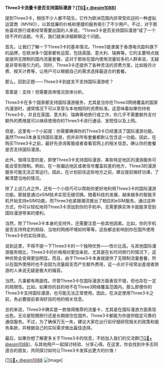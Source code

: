 **Three3卡流量卡是否支持国际漫游？[[TG💪+ @esim1088](https://t.me/s/esim1088)]**

提到Three3卡，相信不少人都不陌生。它作为欧洲范围内非常受欢迎的一种虚拟运营商（MVNO），以其低廉的价格和便捷的服务吸引了不少用户。不过，对于那些喜欢旅行或者经常需要出国的人来说，“Three3卡是否支持国际漫游”成了一个绕不开的话题。今天，我们就来详细聊聊这个问题。

首先，让我们了解一下Three3卡的基本情况。Three3是隶属于香港电讯盈科旗下的品牌，在欧洲多个国家都有运营，包括英国、意大利、瑞典等。它的主要特点就是提供无限制的国内流量套餐，这对于那些在国内使用流量较多的人群来说，无疑是非常有吸引力的。同时，Three3卡还提供了各种灵活的资费方案，比如按月计费、按天计费等，让用户可以根据自己的需求选择最适合的套餐。

那么，回到正题——Three3卡到底支不支持国际漫游呢？

答案是：支持！但需要具体情况具体分析。

Three3卡在多个国家都支持国际漫游服务，尤其是当你在Three3网络覆盖的国家内漫游时，通常情况下可以享受与本地相同的资费标准。这意味着如果你持有Three3卡，并且在英国、意大利、瑞典等地旅行或工作，你几乎不需要额外支付额外的费用就可以继续使用你的Three3卡进行通话、发短信以及上网。

但是，这里有一个小前提：你需要确保你的Three3卡已经激活了国际漫游功能。虽然Three3本身支持国际漫游，但并非所有套餐都默认包含这一功能。因此，在购买Three3卡之前，最好先咨询客服或者查看官网上的相关信息，确认你的套餐是否支持国际漫游。

此外，值得注意的是，即使Three3卡支持国际漫游，某些特定地区的漫游服务可能会受到限制。例如，在一些偏远地区或者信号覆盖较差的地方，Three3的漫游服务可能无法正常运行。因此，在计划前往这些地方之前，建议提前做好功课，了解清楚当地的情况。

除了上述几点之外，还有一个小技巧可以帮助你更好地利用Three3卡的国际漫游功能。那就是通过eSIM技术实现无缝切换。随着科技的发展，越来越多的智能手机开始支持eSIM功能，而Three3也紧跟潮流推出了相应的eSIM服务。通过这种方式，你可以轻松地将Three3卡添加到你的手机中，无需更换实体卡就能享受到国际漫游带来的便利。

当然，除了Three3卡本身的支持外，还需要注意一些其他因素。比如，你的手机是否支持特定的频段、当地的网络环境如何等等。这些都会影响到你在国外使用Three3卡的实际体验。

说到这里，不得不提一下Three3卡的一个独特优势——性价比高。与其他国际漫游服务相比，Three3卡的价格相对更加亲民，尤其是在长时间旅行的情况下，这种优势会变得更加明显。而且，由于Three3卡本身就提供了无限制流量套餐，所以在国外使用时也不会因为流量超支而产生额外费用，这一点对于经常出差或者旅游的人来说无疑是极大的福音。

当然，凡事都有两面性。尽管Three3卡在国际漫游方面表现不错，但也存在一定的局限性。比如，如果你的目的地不在Three3网络覆盖范围内，那么即便你的Three3卡支持国际漫游，也可能无法正常使用。因此，在决定使用Three3卡之前，务必要提前查询好目的地的相关信息。

总的来说，Three3卡确实是一款值得推荐的流量卡，尤其是在国际漫游方面表现出色。无论是短期旅行还是长期居住在国外，Three3卡都能为你提供稳定可靠的通信服务。不过，为了确保万无一失，建议大家在出行前仔细研究相关的政策和服务条款，并根据自己的实际需求做出最佳选择。

最后，如果你想了解更多关于Three3卡的信息，不妨加入我们的交流群[[TG💪+ @esim1088](https://t.me/s/esim1088)]，与其他用户一起探讨经验、分享心得。在这里，你会找到许多志同道合的朋友，共同探讨如何让Three3卡发挥出更大的价值！

[[TG💪+ @esim1088](https://t.me/s/esim1088) ![Image](https://i.postimg.cc/4NQfJmqS/Snipaste-2025-05-13-00-14-12.png)]